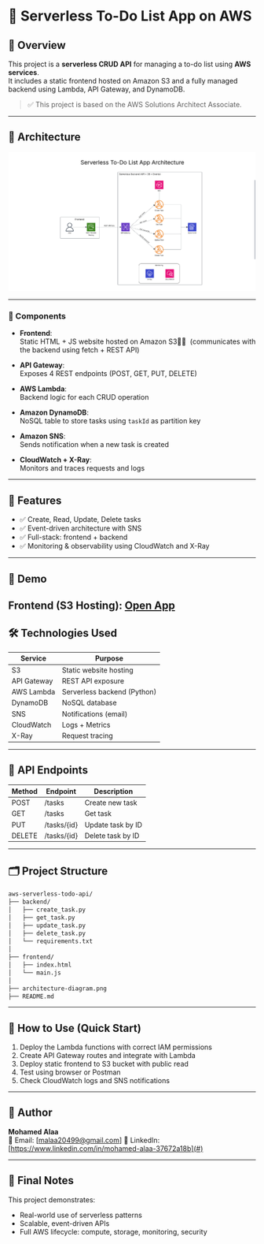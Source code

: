 
# 📝 Serverless To-Do List App on AWS

## 📌 Overview
This project is a **serverless CRUD API** for managing a to-do list using **AWS services**.  
It includes a static frontend hosted on Amazon S3 and a fully managed backend using Lambda, API Gateway, and DynamoDB.

> ✅ This project is based on the AWS Solutions Architect Associate.

---
## 🧱 Architecture

![Architecture](./architecture-diagram.png.PNG)

---

### 🔄 Components
- **Frontend**:  
  Static HTML + JS website hosted on Amazon S3  ِِ
  (communicates with the backend using fetch + REST API)

- **API Gateway**:  
  Exposes 4 REST endpoints (POST, GET, PUT, DELETE)

- **AWS Lambda**:  
  Backend logic for each CRUD operation

- **Amazon DynamoDB**:  
  NoSQL table to store tasks using `taskId` as partition key

- **Amazon SNS**:  
  Sends notification when a new task is created

- **CloudWatch + X-Ray**:  
  Monitors and traces requests and logs

---

## 🚀 Features

- ✅ Create, Read, Update, Delete tasks
- ✅ Event-driven architecture with SNS
- ✅ Full-stack: frontend + backend
- ✅ Monitoring & observability using CloudWatch and X-Ray

---
## 🚀 Demo
Frontend (S3 Hosting): [Open App](http://alaa-todo-frontend.s3-website.eu-north-1.amazonaws.com/)
---

## 🛠 Technologies Used

| Service        | Purpose                          |
|----------------|----------------------------------|
| S3             | Static website hosting           |
| API Gateway    | REST API exposure                |
| AWS Lambda     | Serverless backend (Python)      |
| DynamoDB       | NoSQL database                   |
| SNS            | Notifications (email)            |
| CloudWatch     | Logs + Metrics                   |
| X-Ray          | Request tracing                  |

---

## 📮 API Endpoints

| Method | Endpoint         | Description         |
|--------|------------------|---------------------|
| POST   | /tasks           | Create new task     |
| GET    | /tasks           | Get task            |
| PUT    | /tasks/{id}      | Update task by ID   |
| DELETE | /tasks/{id}      | Delete task by ID   |

---

## 🗂 Project Structure

```
aws-serverless-todo-api/
├── backend/
│   ├── create_task.py
│   ├── get_task.py
│   ├── update_task.py
│   ├── delete_task.py
│   └── requirements.txt
│
├── frontend/
│   ├── index.html
│   └── main.js
│
├── architecture-diagram.png
├── README.md
```

---

## 🧪 How to Use (Quick Start)

1. Deploy the Lambda functions with correct IAM permissions
2. Create API Gateway routes and integrate with Lambda
3. Deploy static frontend to S3 bucket with public read
4. Test using browser or Postman
5. Check CloudWatch logs and SNS notifications

---

## 👤 Author

**Mohamed Alaa**  
📧 Email: [malaa20499@gmail.com]
🔗 LinkedIn: [https://www.linkedin.com/in/mohamed-alaa-37672a18b](#)

---

## 🏁 Final Notes

This project demonstrates:
- Real-world use of serverless patterns
- Scalable, event-driven APIs
- Full AWS lifecycle: compute, storage, monitoring, security
